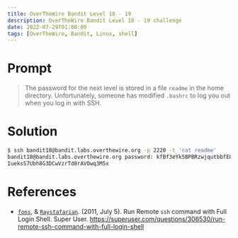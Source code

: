 ```yaml
---
title: OverTheWire Bandit Level 18 - 19
description: OverTheWire Bandit Level 18 - 19 challenge
date: 2022-07-29T01:00:00
tags: [OverTheWire, Bandit, Linux, shell]
---
```

# Prompt
> The password for the next level is stored in a file `readme` in the home directory. Unfortunately, someone has modified `.bashrc` to log you out when you log in with SSH.

# Solution
```sh
$ ssh bandit18@bandit.labs.overthewire.org -p 2220 -t 'cat readme'
bandit18@bandit.labs.overthewire.org password: kfBf3eYk5BPBRzwjqutbbfE887SVc5Yd
IueksS7Ubh8G3DCwVzrTd8rAVOwq3M5x
```

# References
* [`fons`](https://superuser.com/users/238773/fons), & [`Raystafarian`](https://superuser.com/users/116196/raystafarian). (2011, July 5). Run Remote `ssh` command with Full Login Shell. Super User. https://superuser.com/questions/306530/run-remote-ssh-command-with-full-login-shell